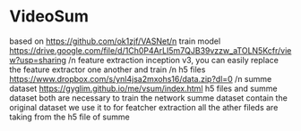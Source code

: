 # VideoSum
based on https://github.com/ok1zjf/VASNet/n
train model https://drive.google.com/file/d/1Ch0P4ArLI5m7QJB39vzzw_aTOLN5Kcfr/view?usp=sharing /n
feature extraction inception v3, you can easily replace the feature extractor one another and train /n
h5 files https://www.dropbox.com/s/ynl4jsa2mxohs16/data.zip?dl=0 /n
summe dataset https://gyglim.github.io/me/vsum/index.html 
h5 files and summe dataset both are necessary to train the network
summe dataset contain the original dataset we use it to for featcher extraction
all the ather fileds are taking from the h5 file of summe
